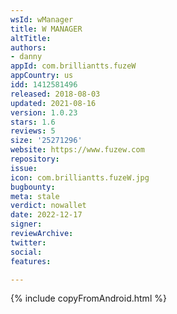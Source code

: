 ```yaml
---
wsId: wManager
title: W MANAGER
altTitle: 
authors:
- danny
appId: com.brilliantts.fuzeW
appCountry: us
idd: 1412581496
released: 2018-08-03
updated: 2021-08-16
version: 1.0.23
stars: 1.6
reviews: 5
size: '25271296'
website: https://www.fuzew.com
repository: 
issue: 
icon: com.brilliantts.fuzeW.jpg
bugbounty: 
meta: stale
verdict: nowallet
date: 2022-12-17
signer: 
reviewArchive: 
twitter: 
social: 
features: 

---
```


{% include copyFromAndroid.html %}